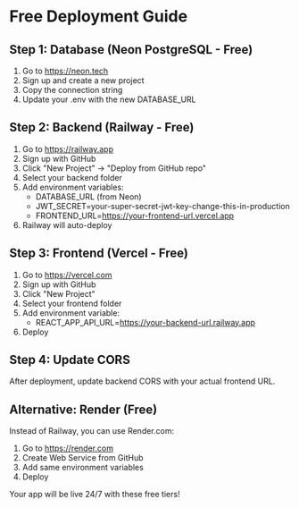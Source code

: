 # Free Deployment Guide

## Step 1: Database (Neon PostgreSQL - Free)
1. Go to https://neon.tech
2. Sign up and create a new project
3. Copy the connection string
4. Update your .env with the new DATABASE_URL

## Step 2: Backend (Railway - Free)
1. Go to https://railway.app
2. Sign up with GitHub
3. Click "New Project" → "Deploy from GitHub repo"
4. Select your backend folder
5. Add environment variables:
   - DATABASE_URL (from Neon)
   - JWT_SECRET=your-super-secret-jwt-key-change-this-in-production
   - FRONTEND_URL=https://your-frontend-url.vercel.app
6. Railway will auto-deploy

## Step 3: Frontend (Vercel - Free)
1. Go to https://vercel.com
2. Sign up with GitHub
3. Click "New Project"
4. Select your frontend folder
5. Add environment variable:
   - REACT_APP_API_URL=https://your-backend-url.railway.app
6. Deploy

## Step 4: Update CORS
After deployment, update backend CORS with your actual frontend URL.

## Alternative: Render (Free)
Instead of Railway, you can use Render.com:
1. Go to https://render.com
2. Create Web Service from GitHub
3. Add same environment variables
4. Deploy

Your app will be live 24/7 with these free tiers!